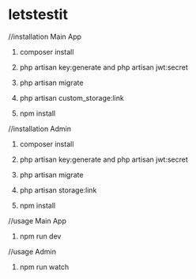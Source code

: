 # letstestit

//installation Main App
1. composer install

2. php artisan key:generate and php artisan jwt:secret

3. php artisan migrate

4. php artisan custom_storage:link

5. npm install


//installation Admin
1. composer install

2. php artisan key:generate and php artisan jwt:secret

3. php artisan migrate

4. php artisan storage:link

5. npm install

//usage Main App
1. npm run dev

//usage Admin
1. npm run watch
